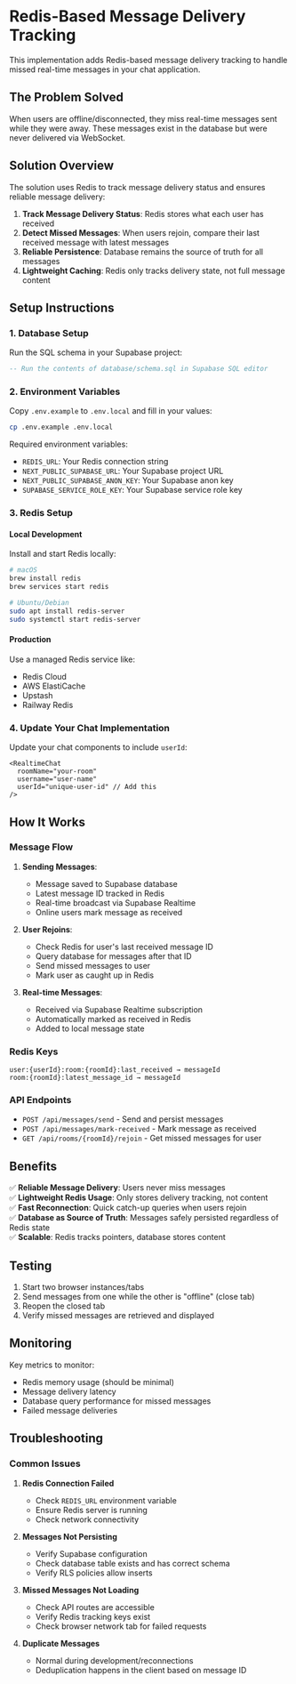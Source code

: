 # Redis-Based Message Delivery Tracking

This implementation adds Redis-based message delivery tracking to handle missed
real-time messages in your chat application.

## The Problem Solved

When users are offline/disconnected, they miss real-time messages sent while
they were away. These messages exist in the database but were never delivered
via WebSocket.

## Solution Overview

The solution uses Redis to track message delivery status and ensures reliable
message delivery:

1. **Track Message Delivery Status**: Redis stores what each user has received
2. **Detect Missed Messages**: When users rejoin, compare their last received
   message with latest messages
3. **Reliable Persistence**: Database remains the source of truth for all
   messages
4. **Lightweight Caching**: Redis only tracks delivery state, not full message
   content

## Setup Instructions

### 1. Database Setup

Run the SQL schema in your Supabase project:

```sql
-- Run the contents of database/schema.sql in Supabase SQL editor
```

### 2. Environment Variables

Copy `.env.example` to `.env.local` and fill in your values:

```bash
cp .env.example .env.local
```

Required environment variables:

- `REDIS_URL`: Your Redis connection string
- `NEXT_PUBLIC_SUPABASE_URL`: Your Supabase project URL
- `NEXT_PUBLIC_SUPABASE_ANON_KEY`: Your Supabase anon key
- `SUPABASE_SERVICE_ROLE_KEY`: Your Supabase service role key

### 3. Redis Setup

#### Local Development

Install and start Redis locally:

```bash
# macOS
brew install redis
brew services start redis

# Ubuntu/Debian
sudo apt install redis-server
sudo systemctl start redis-server
```

#### Production

Use a managed Redis service like:

- Redis Cloud
- AWS ElastiCache
- Upstash
- Railway Redis

### 4. Update Your Chat Implementation

Update your chat components to include `userId`:

```tsx
<RealtimeChat
  roomName="your-room"
  username="user-name"
  userId="unique-user-id" // Add this
/>
```

## How It Works

### Message Flow

1. **Sending Messages**:
   - Message saved to Supabase database
   - Latest message ID tracked in Redis
   - Real-time broadcast via Supabase Realtime
   - Online users mark message as received

2. **User Rejoins**:
   - Check Redis for user's last received message ID
   - Query database for messages after that ID
   - Send missed messages to user
   - Mark user as caught up in Redis

3. **Real-time Messages**:
   - Received via Supabase Realtime subscription
   - Automatically marked as received in Redis
   - Added to local message state

### Redis Keys

```
user:{userId}:room:{roomId}:last_received → messageId
room:{roomId}:latest_message_id → messageId
```

### API Endpoints

- `POST /api/messages/send` - Send and persist messages
- `POST /api/messages/mark-received` - Mark message as received
- `GET /api/rooms/{roomId}/rejoin` - Get missed messages for user

## Benefits

✅ **Reliable Message Delivery**: Users never miss messages  
✅ **Lightweight Redis Usage**: Only stores delivery tracking, not content  
✅ **Fast Reconnection**: Quick catch-up queries when users rejoin  
✅ **Database as Source of Truth**: Messages safely persisted regardless of
Redis state  
✅ **Scalable**: Redis tracks pointers, database stores content

## Testing

1. Start two browser instances/tabs
2. Send messages from one while the other is "offline" (close tab)
3. Reopen the closed tab
4. Verify missed messages are retrieved and displayed

## Monitoring

Key metrics to monitor:

- Redis memory usage (should be minimal)
- Message delivery latency
- Database query performance for missed messages
- Failed message deliveries

## Troubleshooting

### Common Issues

1. **Redis Connection Failed**
   - Check `REDIS_URL` environment variable
   - Ensure Redis server is running
   - Check network connectivity

2. **Messages Not Persisting**
   - Verify Supabase configuration
   - Check database table exists and has correct schema
   - Verify RLS policies allow inserts

3. **Missed Messages Not Loading**
   - Check API routes are accessible
   - Verify Redis tracking keys exist
   - Check browser network tab for failed requests

4. **Duplicate Messages**
   - Normal during development/reconnections
   - Deduplication happens in the client based on message ID
